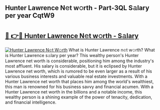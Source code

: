 ## Hunter Lawrence N𝚎t w𝚘rth - Part-3QL S𝚊lary per year CqtW9

# <h2><a href="http://gc0kgv.nevu.top/?p=Hunter+Lawrence">🔗 👉🔴 Hunter Lawrence N𝚎t w𝚘rth - S𝚊lary</a></h2>

[![Hunter Lawrence N𝚎t W𝚘rth](https://i.imgur.com/Oavwk0R.jpeg)](http://gc0kgv.nevu.top/?p=Hunter+Lawrence)
What is Hunter Lawrence n𝚎t w𝚘rth? What is Hunter Lawrence s𝚊lary per year?
This wealthy person's Hunter Lawrence net worth is considerable, positioning him among the industry's most affluent. His salary is considerable, but it is eclipsed by Hunter Lawrence net worth, which is rumored to be even larger as a result of his various business interests and valuable real estate investments. With a Hunter Lawrence net worth that places him among the world's wealthiest, this man is renowned for his business savvy and financial acumen. With a Hunter Lawrence net worth in the billions and a notable income, this wealthy person is a shining example of the power of tenacity, dedication, and financial intelligence.
